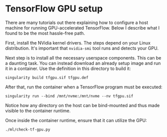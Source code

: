 # TensorFlow GPU setup

There are many tutorials out there explaining how to configure
a host machine for running GPU-accelerated TensorFlow. Below
I describe what I found to be the most hassle-free path.

First, install the NVidia kernel drivers. The steps depend on your
Linux distribution. It's important that `nvidia-smi` tool runs
and detects your GPU.

Next step is to install all the necessary userspace components.
This can be a daunting task. You can instead download an already
setup image and run it in a container. Use the definition in this
directory to build it:

	singularity build tfgpu.sif tfgpu.def

After that, run the container when a TensorFlow program must be executed:

	singularity run --bind /mnt/nvme:/mnt/nvme --nv tfgpu.sif

Notice how any directory on the host can be bind-mounted and thus made
visible to the container runtime.

Once inside the container runtime, ensure that it can utilize the GPU:

	./ml/check-tf-gpu.py
